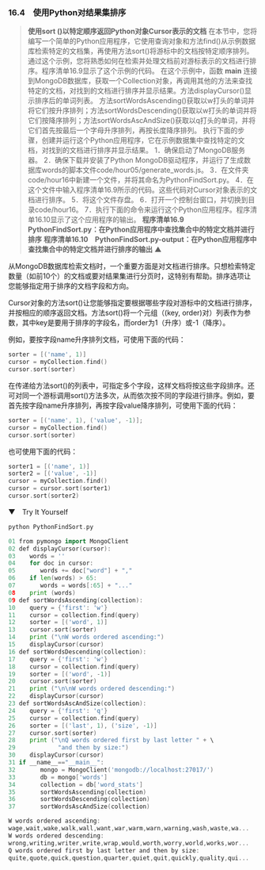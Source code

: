 ### 16.4　使用Python对结果集排序

> **使用sort ()以特定顺序返回Python对象Cursor表示的文档**
> 在本节中，您将编写一个简单的Python应用程序，它使用查询对象和方法find()从示例数据库检索特定的文档集，再使用方法sort()将游标中的文档按特定顺序排列。通过这个示例，您将熟悉如何在检索并处理文档前对游标表示的文档进行排序。程序清单16.9显示了这个示例的代码。
> 在这个示例中，函数 **main** 连接到MongoDB数据库，获取一个Collection对象，再调用其他的方法来查找特定的文档，对找到的文档进行排序并显示结果。方法displayCursor()显示排序后的单词列表。
> 方法sortWordsAscending()获取以w打头的单词并将它们按升序排列；方法sortWordsDescending()获取以w打头的单词并将它们按降序排列；方法sortWordsAscAndSize()获取以q打头的单词，并将它们首先按最后一个字母升序排列，再按长度降序排列。
> 执行下面的步骤，创建并运行这个Python应用程序，它在示例数据集中查找特定的文档，对找到的文档进行排序并显示结果。
> 1．确保启动了MongoDB服务器。
> 2．确保下载并安装了Python MongoDB驱动程序，并运行了生成数据库words的脚本文件code/hour05/generate_words.js。
> 3．在文件夹code/hour16中新建一个文件，并将其命名为PythonFindSort.py。
> 4．在这个文件中输入程序清单16.9所示的代码。这些代码对Cursor对象表示的文档进行排序。
> 5．将这个文件存盘。
> 6．打开一个控制台窗口，并切换到目录code/hour16。
> 7．执行下面的命令来运行这个Python应用程序。程序清单16.10显示了这个应用程序的输出。
> **程序清单16.9　PythonFindSort.py：在Python应用程序中查找集合中的特定文档并进行排序**
> **程序清单16.10　PythonFindSort.py-output：在Python应用程序中查找集合中的特定文档并进行排序的输出**
> ▲

从MongoDB数据库检索文档时，一个重要方面是对文档进行排序。只想检索特定数量（如前10个）的文档或要对结果集进行分页时，这特别有帮助。排序选项让您能够指定用于排序的文档字段和方向。

Cursor对象的方法sort()让您能够指定要根据哪些字段对游标中的文档进行排序，并按相应的顺序返回文档。方法sort()将一个元组（(key, order)对）列表作为参数，其中key是要用于排序的字段名，而order为1（升序）或-1（降序）。

例如，要按字段name升序排列文档，可使用下面的代码：

```go
sorter = [('name', 1)]
cursor = myCollection.find()
cursor.sort(sorter)
```

在传递给方法sort()的列表中，可指定多个字段，这样文档将按这些字段排序。还可对同一个游标调用sort()方法多次，从而依次按不同的字段进行排序。例如，要首先按字段name升序排列，再按字段value降序排列，可使用下面的代码：

```go
sorter = [('name', 1), ('value', -1)];
cursor = myCollection.find()
cursor.sort(sorter)
```

也可使用下面的代码：

```go
sorter1 = [('name', 1)]
sorter2 = [('value', -1)]
cursor = myCollection.find()
cursor = cursor.sort(sorter1)
cursor.sort(sorter2)
```

▼　Try It Yourself

```go
python PythonFindSort.py
```

```go
01 from pymongo import MongoClient
02 def displayCursor(cursor):
03    words = ''
04    for doc in cursor:
05       words += doc["word"] + ","
06    if len(words) > 65:
07       words = words[:65] + "..."
08    print (words)
09 def sortWordsAscending(collection):
10    query = {'first': 'w'}
11    cursor = collection.find(query)
12    sorter = [('word', 1)]
13    cursor.sort(sorter)
14    print ("\nW words ordered ascending:")
15    displayCursor(cursor)
16 def sortWordsDescending(collection):
17    query = {'first': 'w'}
18    cursor = collection.find(query)
19    sorter = [('word', -1)]
20    cursor.sort(sorter)
21    print ("\n\nW words ordered descending:")
22    displayCursor(cursor)
23 def sortWordsAscAndSize(collection):
24    query = {'first': 'q'}
25    cursor = collection.find(query)
26    sorter = [('last', 1), ('size', -1)]
27    cursor.sort(sorter)
28    print ("\nQ words ordered first by last letter " + \
29            "and then by size:")
30    displayCursor(cursor)
31 if __name__=="__main__":
32       mongo = MongoClient('mongodb://localhost:27017/')
33       db = mongo['words']
34       collection = db['word_stats']
35       sortWordsAscending(collection)
36       sortWordsDescending(collection)
37       sortWordsAscAndSize(collection)
```

```go
W words ordered ascending:
wage,wait,wake,walk,wall,want,war,warm,warn,warning,wash,waste,wa...
W words ordered descending:
wrong,writing,writer,write,wrap,would,worth,worry,world,works,wor...
Q words ordered first by last letter and then by size:
quite,quote,quick,question,quarter,quiet,quit,quickly,quality,qui...
```

